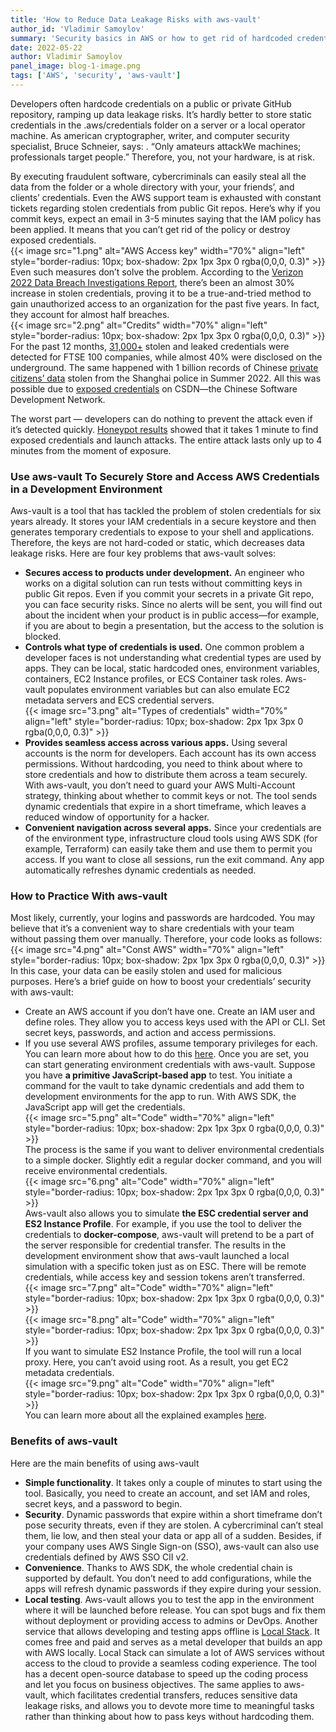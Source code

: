 ```yaml
---
title: 'How to Reduce Data Leakage Risks with aws-vault'
author_id: 'Vladimir Samoylov'
summary: 'Security basics in AWS or how to get rid of hardcoded credential and reduce data leakage risks with aws-vault'
date: 2022-05-22
author: Vladimir Samoylov
panel_image: blog-1-image.png 
tags: ['AWS', 'security', 'aws-vault']
---
```

Developers often hardcode credentials on a public or private GitHub repository, ramping up data leakage risks. It’s hardly better to store static credentials in the .aws/credentials folder on a server or a local operator machine. As american cryptographer, writer, and computer security specialist, Bruce Schneier, says: . “Only amateurs attackWe machines; professionals target people.” Therefore, you, not your hardware, is at risk.

By executing fraudulent software, cybercriminals can easily steal all the data from the folder or a whole directory with your, your friends’, and clients’ credentials. Even the AWS support team is exhausted with constant tickets regarding stolen credentials from public Git repos. Here’s why if you commit keys, expect an email in 3-5 minutes saying that the IAM policy has been applied. It means that you can’t get rid of the policy or destroy exposed credentials.  
{{< image src="1.png" alt="AWS Access key" width="70%" align="left" style="border-radius: 10px; box-shadow: 2px 1px 3px 0 rgba(0,0,0, 0.3)" >}}  
Even such measures don’t solve the problem. According to the [Verizon 2022 Data Breach Investigations Report](https://www.techtarget.com/searchsecurity/news/252520686/Verizon-DBIR-Stolen-credentials-led-to-nearly-50-of-attacks), there’s been an almost 30% increase in stolen credentials, proving it to be a true-and-tried method to gain unauthorized access to an organization for the past five years. In fact, they account for almost half breaches.  
{{< image src="2.png" alt="Credits" width="70%" align="left" style="border-radius: 10px; box-shadow: 2px 1px 3px 0 rgba(0,0,0, 0.3)" >}}  
For the past 12 months, [31,000+](https://outpost24.com/blog/FTSE-100-compromised-credential-study-2022) stolen and leaked credentials were detected for FTSE 100 companies, while almost 40% were disclosed on the underground. The same happened with 1 billion records of Chinese [private citizens’ data](https://www.reuters.com/world/china/hacker-claims-have-stolen-1-bln-records-chinese-citizens-police-2022-07-04/) stolen from the Shanghai police in Summer 2022. All this was possible due to [exposed credentials](https://twitter.com/cz_binance/status/1543905416748359680) on CSDN—the Chinese Software Development Network.

The worst part — developers can do nothing to prevent the attack even if it’s detected quickly. [Honeypot results](https://www.comparitech.com/blog/information-security/github-honeypot/) showed that it takes 1 minute to find exposed credentials and launch attacks. The entire attack lasts only up to 4 minutes from the moment of exposure.  
### Use aws-vault To Securely Store and Access AWS Credentials in a Development Environment  
Aws-vault is a tool that has tackled the problem of stolen credentials for six years already. It stores your IAM credentials in a secure keystore and then generates temporary credentials to expose to your shell and applications. Therefore, the keys are not hard-coded or static, which decreases data leakage risks. Here are four key problems that aws-vault solves:  
* **Secures access to products under development.** An engineer who works on a digital solution can run tests without committing keys in public Git repos. Even if you commit your secrets in a private Git repo, you can face security risks. Since no alerts will be sent, you will find out about the incident when your product is in public access—for example, if you are about to begin a presentation, but the access to the solution is blocked.
* **Controls what type of credentials is used.** One common problem a developer faces is not understanding what credential types are used by apps. They can be local, static hardcoded ones, environment variables, containers, EC2 Instance profiles, or ECS Container task roles. Aws-vault populates environment variables but can also emulate EC2 metadata servers and ECS credential servers.  
{{< image src="3.png" alt="Types of credentials" width="70%" align="left" style="border-radius: 10px; box-shadow: 2px 1px 3px 0 rgba(0,0,0, 0.3)" >}}  
* **Provides seamless access across various apps.** Using several accounts is the norm for developers. Each account has its own access permissions. Without hardcoding, you need to think about where to store credentials and how to distribute them across a team securely. With aws-vault, you don’t need to guard your AWS Multi-Account strategy, thinking about whether to commit keys or not. The tool sends dynamic credentials that expire in a short timeframe, which leaves a reduced window of opportunity for a hacker.
* **Convenient navigation across several apps.** Since your credentials are of the environment type, infrastructure cloud tools using AWS SDK (for example, Terraform) can easily take them and use them to permit you access. If you want to close all sessions, run the exit command. Any app automatically refreshes dynamic credentials as needed.  
### How to Practice With aws-vault 
Most likely, currently, your logins and passwords are hardcoded. You may believe that it’s a convenient way to share credentials with your team without passing them over manually. Therefore, your code looks as follows:  
{{< image src="4.png" alt="Const AWS" width="70%" align="left" style="border-radius: 10px; box-shadow: 2px 1px 3px 0 rgba(0,0,0, 0.3)" >}}  
In this case, your data can be easily stolen and used for malicious purposes. Here’s a brief guide on how to boost your credentials’ security with aws-vault:
* Create an AWS account if you don’t have one. Create an IAM user and define roles. They allow you to access keys used with the API or CLI. Set secret keys, passwords, and action and access permissions.
* If you use several AWS profiles, assume temporary privileges for each. You can learn more about how to do this [here](https://github.com/99designs/aws-vault/blob/master/USAGE.md#using-multiple-profiles).
Once you are set, you can start generating environment credentials with aws-vault. Suppose you have **a primitive JavaScript-based app** to test. You initiate a command for the vault to take dynamic credentials and add them to development environments for the app to run. With AWS SDK, the JavaScript app will get the credentials.  
{{< image src="5.png" alt="Code" width="70%" align="left" style="border-radius: 10px; box-shadow: 2px 1px 3px 0 rgba(0,0,0, 0.3)" >}}   
The process is the same if you want to deliver environmental credentials to a simple docker. Slightly edit a regular docker command, and you will receive environmental credentials.  
{{< image src="6.png" alt="Code" width="70%" align="left" style="border-radius: 10px; box-shadow: 2px 1px 3px 0 rgba(0,0,0, 0.3)" >}}   
Aws-vault also allows you to simulate **the ESC credential server and ES2 Instance Profile**. For example, if you use the tool to deliver the credentials to **docker-compose**, aws-vault will pretend to be a part of the server responsible for credential transfer. The results in the development environment show that aws-vault launched a local simulation with a specific token just as on ESC. There will be remote credentials, while access key and session tokens aren’t transferred.  
{{< image src="7.png" alt="Code" width="70%" align="left" style="border-radius: 10px; box-shadow: 2px 1px 3px 0 rgba(0,0,0, 0.3)" >}}  
{{< image src="8.png" alt="Code" width="70%" align="left" style="border-radius: 10px; box-shadow: 2px 1px 3px 0 rgba(0,0,0, 0.3)" >}}   
If you want to simulate ES2 Instance Profile, the tool will run a local proxy. Here, you can’t avoid using root. As a result, you get EC2 metadata credentials.  
{{< image src="9.png" alt="Code" width="70%" align="left" style="border-radius: 10px; box-shadow: 2px 1px 3px 0 rgba(0,0,0, 0.3)" >}}   
You can learn more about all the explained examples [here](https://github.com/cageyv/aws-vault-examples).
### Benefits of aws-vault 
Here are the main benefits of using aws-vault
* **Simple functionality**. It takes only a couple of minutes to start using the tool. Basically, you need to create an account, and set IAM and roles, secret keys, and a password to begin.
* **Security**. Dynamic passwords that expire within a short timeframe don’t pose security threats, even if they are stolen. A cybercriminal can’t steal them, lie low, and then steal your data or app all of a sudden. Besides, if your company uses AWS Single Sign-on (SSO), aws-vault can also use credentials defined by AWS SSO ClI v2.
* **Convenience**. Thanks to AWS SDK, the whole credential chain is supported by default. You don’t need to add configurations, while the apps will refresh dynamic passwords if they expire during your session.
* **Local testing**. Aws-vault allows you to test the app in the environment where it will be launched before release. You can spot bugs and fix them without deployment or providing access to admins or DevOps. 
Another service that allows developing and testing apps offline is [Local Stack](https://localstack.cloud/). It comes free and paid and serves as a metal developer that builds an app with AWS locally. Local Stack can simulate a lot of AWS services without access to the cloud to provide a seamless coding experience. The tool has a decent open-source database to speed up the coding process and let you focus on business objectives. The same applies to aws-vault, which facilitates credential transfers, reduces sensitive data leakage risks, and allows you to devote more time to meaningful tasks rather than thinking about how to pass keys without hardcoding them.

